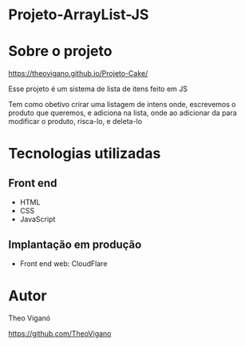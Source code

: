 # Projeto-ArrayList-JS

# Sobre o projeto

https://theovigano.github.io/Projeto-Cake/

Esse projeto é um sistema de lista de itens feito em JS

Tem como obetivo crirar uma listagem de intens onde, escrevemos o produto que queremos, e adiciona na lista,
onde ao adicionar da para modificar o produto, risca-lo, e deleta-lo

# Tecnologias utilizadas
## Front end
- HTML
- CSS
- JavaScript
## Implantação em produção
- Front end web: CloudFlare

# Autor

Theo Viganó

https://github.com/TheoVigano

